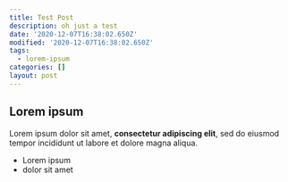 ```yaml
---
title: Test Post
description: oh just a test
date: '2020-12-07T16:38:02.650Z'
modified: '2020-12-07T16:38:02.650Z'
tags:
  - lorem-ipsum
categories: []
layout: post
---
```

## Lorem ipsum

Lorem ipsum dolor sit amet, **consectetur adipiscing elit**, sed do eiusmod tempor incididunt ut labore et dolore magna aliqua.

- Lorem ipsum
- dolor sit amet